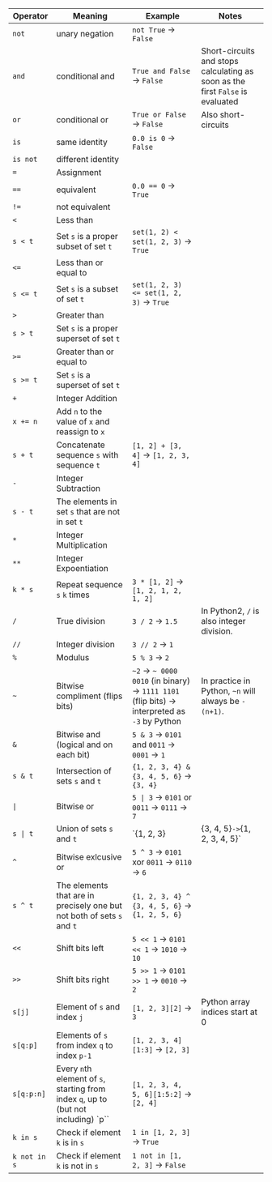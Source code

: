 | Operator | Meaning | Example | Notes |
| -------- | ------- | ------- | ----- |
| `not` | unary negation | `not True` -> `False` | |
| `and` | conditional and | `True and False` -> `False` | Short-circuits and stops calculating as soon as the first `False` is evaluated |
| `or` | conditional or | `True or False` -> `False` | Also short-circuits |
| `is` | same identity | `0.0 is 0` -> `False` | |
| `is not` | different identity | | |
| `=` | Assignment | | |
| `==` | equivalent | `0.0 == 0` -> `True` | |
| `!=` | not equivalent | | |
| `<` | Less than | | |
| `s < t` | Set `s` is a proper subset of set `t` | `set(1, 2) < set(1, 2, 3)` -> `True` | |
| `<=` | Less than or equal to | | |
| `s <= t` | Set `s` is a subset of set `t` | `set(1, 2, 3) <= set(1, 2, 3)` -> `True` | |
| `>` | Greater than | | |
| `s > t` | Set `s` is a proper superset of set `t` | | |
| `>=` | Greater than or equal to | | |
| `s >= t` | Set `s` is a superset of set `t` | | |
| `+` | Integer Addition | | |
| `x += n` | Add `n` to the value of `x` and reassign to `x` | | |
| `s + t` | Concatenate sequence `s` with sequence `t` | `[1, 2] + [3, 4]` -> `[1, 2, 3, 4]` | |
| `-` | Integer Subtraction | | |
| `s - t` | The elements in set `s` that are not in set `t` | | |
| `*` | Integer Multiplication | | |
| `**` | Integer Expoentiation | | |
| `k * s` | Repeat sequence `s` `k` times | `3 * [1, 2]` -> `[1, 2, 1, 2, 1, 2]` | |
| `/` | True division | `3 / 2` -> `1.5` | In Python2, `/` is also integer division. |
| `//` | Integer division | `3 // 2` -> `1` | |
| `%` | Modulus | `5 % 3` -> `2` | |
| `~` | Bitwise compliment (flips bits) | `~2` -> `~ 0000 0010` (in binary) -> `1111 1101` (flip bits) -> interpreted as `-3` by Python | In practice in Python, `~n` will always be `-(n+1)`.
| `&` | Bitwise and (logical and on each bit) | `5 & 3` -> `0101` and `0011` -> `0001` -> `1` | |
| `s & t` | Intersection of sets `s` and `t` | `{1, 2, 3, 4} & {3, 4, 5, 6}` -> `{3, 4}` | |
| `\|` | Bitwise or | `5 \| 3` -> `0101` or `0011` -> `0111` -> `7` | |
| `s \| t` | Union of sets `s` and `t` | `{1, 2, 3} | {3, 4, 5}` -> `{1, 2, 3, 4, 5}` | |
| `^` | Bitwise exlcusive or | `5 ^ 3` -> `0101` xor `0011` -> `0110` -> `6` | |
| `s ^ t` | The elements that are in precisely one but not both of sets `s` and `t` | `{1, 2, 3, 4} ^ {3, 4, 5, 6}` -> `{1, 2, 5, 6}` | |
| `<<` | Shift bits left | `5 << 1` -> `0101 << 1` -> `1010` -> `10` | |
| `>>` | Shift bits right | `5 >> 1` -> `0101 >> 1` -> `0010` -> `2` | |
| `s[j]` | Element of `s` and index `j` | `[1, 2, 3][2]` -> `3` | Python array indices start at 0 |
| `s[q:p]` | Elements of `s` from index `q` to index `p-1` | `[1, 2, 3, 4][1:3]` -> `[2, 3]` | |
| `s[q:p:n]` | Every `n`th element of `s`, starting from index `q`, up to (but not including) `p`` | `[1, 2, 3, 4, 5, 6][1:5:2]` -> `[2, 4]` | |
| `k in s` | Check if element `k` is in `s` | `1 in [1, 2, 3]` -> `True` | |
| `k not in s` | Check if element `k` is not in `s` | `1 not in [1, 2, 3]` -> `False` | |
